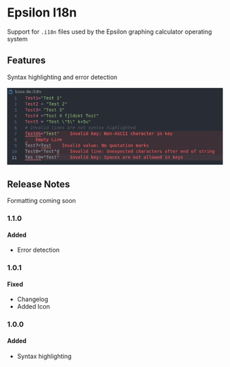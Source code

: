 # Epsilon I18n

Support for `.i18n` files used by the Epsilon graphing calculator operating system

## Features

Syntax highlighting and error detection
<br><br>
![Syntax highlighting screenshot](./syntax.png)

## Release Notes

Formatting coming soon

### 1.1.0

#### Added

-   Error detection

### 1.0.1

#### Fixed

-   Changelog
-   Added Icon

### 1.0.0

#### Added

-   Syntax highlighting
